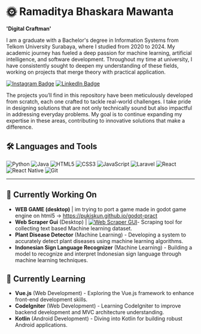 # 🌞 Ramaditya Bhaskara Mawanta
**'Digital Craftman'**

I am a graduate with a Bachelor's degree in Information Systems from Telkom University Surabaya, where I studied from 2020 to 2024. My academic journey has fueled a deep passion for machine learning, artificial intelligence, and software development. Throughout my time at university, I have consistently sought to deepen my understanding of these fields, working on projects that merge theory with practical application.

[![Instagram Badge](https://img.shields.io/badge/Instagram-E4405F?style=for-the-badge&logo=instagram&logoColor=white)](https://www.instagram.com/ramaditya.bhas/)
[![LinkedIn Badge](https://img.shields.io/badge/LinkedIn-0077B5?style=for-the-badge&logo=linkedin&logoColor=white)](https://www.linkedin.com/in/ramaditya-mawanta-3247461a2/)

The projects you’ll find in this repository have been meticulously developed from scratch, each one crafted to tackle real-world challenges. I take pride in designing solutions that are not only technically sound but also impactful in addressing everyday problems. My goal is to continue expanding my expertise in these areas, contributing to innovative solutions that make a difference.

## 🛠 Languages and Tools

![Python](https://img.shields.io/badge/Python-3776AB?style=for-the-badge&logo=python&logoColor=white)
![Java](https://img.shields.io/badge/Java-007396?style=for-the-badge&logo=java&logoColor=white)
![HTML5](https://img.shields.io/badge/HTML5-E34F26?style=for-the-badge&logo=html5&logoColor=white)
![CSS3](https://img.shields.io/badge/CSS3-1572B6?style=for-the-badge&logo=css3&logoColor=white)
![JavaScript](https://img.shields.io/badge/JavaScript-F7DF1E?style=for-the-badge&logo=javascript&logoColor=black)
![Laravel](https://img.shields.io/badge/Laravel-FF2D20?style=for-the-badge&logo=laravel&logoColor=white)
![React](https://img.shields.io/badge/React-61DAFB?style=for-the-badge&logo=react&logoColor=black)
![React Native](https://img.shields.io/badge/React_Native-20232A?style=for-the-badge&logo=react&logoColor=61DAFB)
![Git](https://img.shields.io/badge/Git-F05032?style=for-the-badge&logo=git&logoColor=white)

---

## 🔭 Currently Working On

- **WEB GAME (desktop)** | im trying to port a game made in godot game engine on html5 -> https://pukiskun.github.io/godot-pract
- **Web Scraper Gui** (Desktop) | [![Web Scraper GUI](https://img.shields.io/badge/Web%20Scraper%20GUI-brightgreen?style=flat&logo=github&logoColor=white)](https://github.com/pukiskun/web-scraper-gui)- Scraping tool for collecting text based Machine learning dataset.
- **Plant Disease Detector** (Machine Learning) - Developing a system to accurately detect plant diseases using machine learning algorithms.
- **Indonesian Sign Language Recognizer** (Machine Learning) - Building a model to recognize and interpret Indonesian sign language through machine learning techniques.

## 🌱 Currently Learning

- **Vue.js** (Web Development) - Exploring the Vue.js framework to enhance front-end development skills.
- **CodeIgniter** (Web Development) - Learning CodeIgniter to improve backend development and MVC architecture understanding.
- **Kotlin** (Android Development) - Diving into Kotlin for building robust Android applications.

